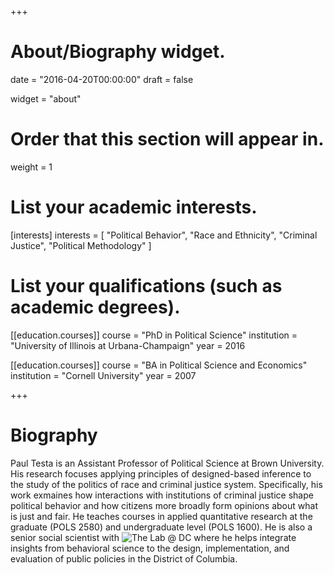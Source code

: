 +++
# About/Biography widget.

date = "2016-04-20T00:00:00"
draft = false

widget = "about"

# Order that this section will appear in.
weight = 1

# List your academic interests.
[interests]
  interests = [
    "Political Behavior",
    "Race and Ethnicity",
    "Criminal Justice",
    "Political Methodology"
  ]

# List your qualifications (such as academic degrees).
[[education.courses]]
  course = "PhD in Political Science"
  institution = "University of Illinois at Urbana-Champaign"
  year = 2016

[[education.courses]]
  course = "BA in Political Science and Economics"
  institution = "Cornell University"
  year = 2007
 
+++

# Biography

Paul Testa is an Assistant Professor of Political Science at Brown University. His research focuses applying principles of designed-based inference to the study of the politics of race and criminal justice system. Specifically, his work exmaines how interactions with institutions of criminal justice shape political behavior and how citizens more broadly form opinions about what is just and fair. He teaches courses in applied quantitative research at the graduate (POLS 2580) and undergraduate level (POLS 1600). He is also a senior social scientist with ![The Lab @ DC](http://thelab.dc.gov/) where he helps integrate insights from behavioral science to the design, implementation, and evaluation of public policies in the District of Columbia.

